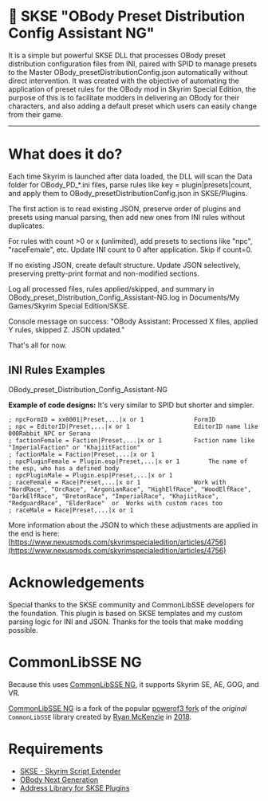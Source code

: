 # 📜 SKSE "OBody Preset Distribution Config Assistant NG"

It is a simple but powerful SKSE DLL that processes OBody preset distribution configuration files from INI, paired with SPID to manage presets to the Master OBody_presetDistributionConfig.json automatically without direct intervention. It was created with the objective of automating the application of preset rules for the OBody mod in Skyrim Special Edition, the purpose of this is to facilitate modders in delivering an OBody for their characters, and also adding a default preset which users can easily change from their game.

---

# What does it do?

Each time Skyrim is launched after data loaded, the DLL will scan the Data folder for OBody_PD_*.ini files, parse rules like key = plugin|presets|count, and apply them to OBody_presetDistributionConfig.json in SKSE/Plugins.

The first action is to read existing JSON, preserve order of plugins and presets using manual parsing, then add new ones from INI rules without duplicates.

For rules with count >0 or x (unlimited), add presets to sections like "npc", "raceFemale", etc. Update INI count to 0 after application. Skip if count=0.

If no existing JSON, create default structure. Update JSON selectively, preserving pretty-print format and non-modified sections.

Log all processed files, rules applied/skipped, and summary in OBody_preset_Distribution_Config_Assistant-NG.log in Documents/My Games/Skyrim Special Edition/SKSE.

Console message on success: "OBody Assistant: Processed X files, applied Y rules, skipped Z. JSON updated."

That's all for now.

## INI Rules Examples

OBody_preset_Distribution_Config_Assistant-NG

**Example of code designs:** It's very similar to SPID but shorter and simpler.

```
; npcFormID = xx0001|Preset,...|x or 1              FormID
; npc = EditorID|Preset,...|x or 1                  EditorID name like 000Rabbit_NPC or Serana
; factionFemale = Faction|Preset,...|x or 1         Faction name like "ImperialFaction" or "KhajiitFaction"
; factionMale = Faction|Preset,...|x or 1
; npcPluginFemale = Plugin.esp|Preset,...|x or 1        The name of the esp, who has a defined body
; npcPluginMale = Plugin.esp|Preset,...|x or 1
; raceFemale = Race|Preset,...|x or 1               Work with "NordRace", "OrcRace", "ArgonianRace", "HighElfRace", "WoodElfRace", "DarkElfRace", "BretonRace", "ImperialRace", "KhajiitRace", "RedguardRace", "ElderRace"  or  Works with custom races too
; raceMale = Race|Preset,...|x or 1
```

More information about the JSON to which these adjustments are applied in the end is here:
[https://www.nexusmods.com/skyrimspecialedition/articles/4756](https://www.nexusmods.com/skyrimspecialedition/articles/4756)

# Acknowledgements

Special thanks to the SKSE community and CommonLibSSE developers for the foundation. This plugin is based on SKSE templates and my custom parsing logic for INI and JSON. Thanks for the tools that make modding possible.

# CommonLibSSE NG

Because this uses [CommonLibSSE NG](https://github.com/CharmedBaryon/CommonLibSSE-NG), it supports Skyrim SE, AE, GOG, and VR.

[CommonLibSSE NG](https://github.com/CharmedBaryon/CommonLibSSE-NG) is a fork of the popular [powerof3 fork](https://github.com/powerof3/CommonLibSSE) of the _original_ `CommonLibSSE` library created by [Ryan McKenzie](https://github.com/Ryan-rsm-McKenzie) in [2018](https://github.com/Ryan-rsm-McKenzie/CommonLibSSE/commit/224773c424bdb8e36c761810cdff0fcfefda5f4a).

# Requirements

- [SKSE - Skyrim Script Extender](https://skse.silverlock.org/)
- [OBody Next Generation](https://www.nexusmods.com/skyrimspecialedition/mods/77016)
- [Address Library for SKSE Plugins](https://www.nexusmods.com/skyrimspecialedition/mods/32444)

